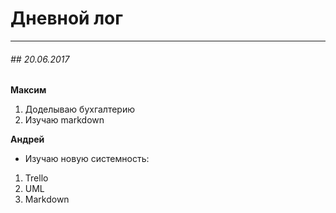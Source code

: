 Дневной лог
===========

---

###### ## 20.06.2017

**Максим**
1. Доделываю бухгалтерию
2. Изучаю markdown

**Андрей**
* Изучаю новую системность:
1. Trello
2. UML
3. Markdown
